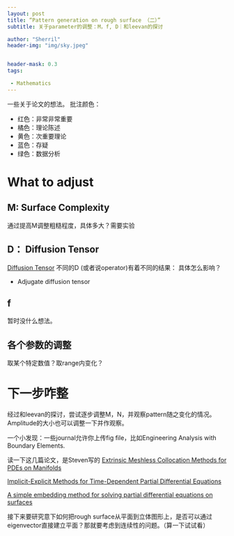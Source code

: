 ```yaml
---
layout: post
title: “Pattern generation on rough surface （二）”
subtitle: 关于parameter的调整：M，f, D｜和leevan的探讨

author: "Sherril"
header-img: "img/sky.jpeg"


header-mask: 0.3
tags:

 - Mathematics
---
```


一些关于论文的想法。
批注颜色：
- 红色：非常非常重要
- 橘色：理论陈述
- 黄色：次重要理论
- 蓝色：存疑
- 绿色：数据分析 


# What to adjust
## M: Surface Complexity
通过提高M调整粗糙程度，具体多大？需要实验

## D： Diffusion Tensor
[Diffusion Tensor](http://mriquestions.com/diffusion-tensor.html)
不同的D (或者说operator)有着不同的结果： 具体怎么影响？
- Adjugate diffusion tensor


## f
暂时没什么想法。

## 各个参数的调整
取某个特定数值？取range内变化？


# 下一步咋整
经过和leevan的探讨，尝试逐步调整M，N，并观察pattern随之变化的情况。Amplitude的大小也可以调整一下并作观察。

一个小发现：一些journal允许你上传fig file，比如Engineering Analysis with Boundary Elements.

读一下这几篇论文，是Steven写的
[Extrinsic Meshless Collocation Methods for PDEs on Manifolds](https://epubs.siam.org/doi/10.1137/17M1158641)

[Implicit-Explicit Methods for Time-Dependent Partial Differential Equations](https://epubs.siam.org/doi/abs/10.1137/0732037?mobileUi=0)

[A simple embedding method for solving partial differential equations on surfaces](https://dl.acm.org/doi/abs/10.1016/j.jcp.2007.10.009)

接下来要研究意下如何把rough surface从平面到立体图形上，是否可以通过eigenvector直接建立平面？那就要考虑到连续性的问题。（算一下试试看）

